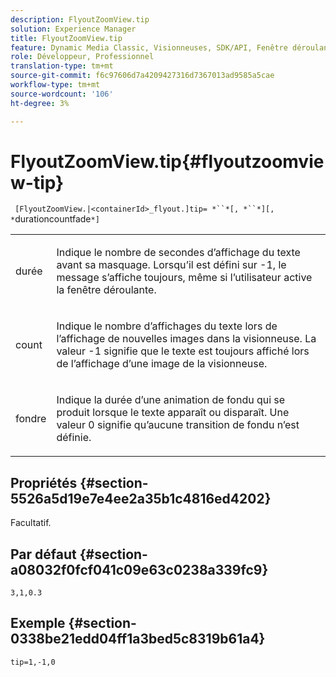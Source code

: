 ```yaml
---
description: FlyoutZoomView.tip
solution: Experience Manager
title: FlyoutZoomView.tip
feature: Dynamic Media Classic, Visionneuses, SDK/API, Fenêtre déroulante
role: Développeur, Professionnel
translation-type: tm+mt
source-git-commit: f6c97606d7a4209427316d7367013ad9585a5cae
workflow-type: tm+mt
source-wordcount: '106'
ht-degree: 3%

---
```



# FlyoutZoomView.tip{#flyoutzoomview-tip}

` [FlyoutZoomView.|<containerId>_flyout.]tip= *``*[, *``*][, *`durationcountfade`*]`

<table id="table_3BA079B51B644219BB8E2A68A13A8D90"> 
 <tbody> 
  <tr> 
   <td colname="col1"> <p> <span class="codeph"> <span class="varname"> durée</span> </span> </p> </td> 
   <td colname="col2"> <p>Indique le nombre de secondes d’affichage du texte avant sa masquage. Lorsqu’il est défini sur <span class="codeph"> -1</span>, le message s’affiche toujours, même si l’utilisateur active la fenêtre déroulante. </p> </td> 
  </tr> 
  <tr> 
   <td colname="col1"> <p> <span class="codeph"> <span class="varname"> count</span> </span> </p> </td> 
   <td colname="col2"> <p>Indique le nombre d’affichages du texte lors de l’affichage de nouvelles images dans la visionneuse. La valeur <span class="codeph"> -1</span> signifie que le texte est toujours affiché lors de l’affichage d’une image de la visionneuse. </p> </td> 
  </tr> 
  <tr> 
   <td colname="col1"> <p> <span class="codeph"> <span class="varname"> fondre</span> </span> </p> </td> 
   <td colname="col2"> <p>Indique la durée d’une animation de fondu qui se produit lorsque le texte apparaît ou disparaît. Une valeur <span class="codeph"> 0</span> signifie qu’aucune transition de fondu n’est définie. </p> </td> 
  </tr> 
 </tbody> 
</table>

## Propriétés {#section-5526a5d19e7e4ee2a35b1c4816ed4202}

Facultatif.

## Par défaut {#section-a08032f0fcf041c09e63c0238a339fc9}

`3,1,0.3`

## Exemple {#section-0338be21edd04ff1a3bed5c8319b61a4}

`tip=1,-1,0`
